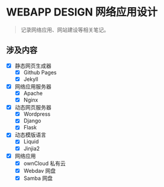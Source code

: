 # WEBAPP DESIGN 网络应用设计
> 记录网络应用、网站建设等相关笔记。

## 涉及内容
- [x] 静态网页生成器
    - [x] Github Pages
    - [x] Jekyll
- [x] 网络应用服务器
    - [x] Apache
    - [x] Nginx
- [x] 动态网页服务器
    - [x] Wordpress
    - [x] Django
    - [x] Flask
- [x] 动态模版语言
    - [x] Liquid
    - [x] Jinjia2
- [x] 网络应用
    - [x] ownCloud 私有云
    - [x] Webdav 网盘
    - [x] Samba 网盘